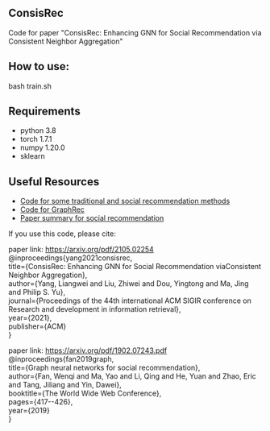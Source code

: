 ## ConsisRec
Code for paper "ConsisRec: Enhancing GNN for Social Recommendation via Consistent Neighbor Aggregation"

## How to use:

bash train.sh

## Requirements

* python 3.8
* torch 1.7.1
* numpy  1.20.0
* sklearn

## Useful Resources
- [Code for some traditional and social recommendation methods](https://github.com/hongleizhang/RSAlgorithms)
- [Code for GraphRec](https://github.com/wenqifan03/GraphRec-WWW19) 
- [Paper summary for social recommendation](https://github.com/Weizhi-Ying/Social-Recommendation)

If you use this code, please cite:

paper link: https://arxiv.org/pdf/2105.02254  
@inproceedings{yang2021consisrec,  
	title={ConsisRec: Enhancing GNN for Social Recommendation viaConsistent Neighbor Aggregation},  
	author={Yang, Liangwei and Liu, Zhiwei and Dou, Yingtong and Ma, Jing and Philip S. Yu},  
	journal={Proceedings of the 44th international ACM SIGIR conference on Research and development in information retrieval},  
	year={2021},  
	publisher={ACM}  
}

paper link: https://arxiv.org/pdf/1902.07243.pdf  
@inproceedings{fan2019graph,  
  title={Graph neural networks for social recommendation},  
  author={Fan, Wenqi and Ma, Yao and Li, Qing and He, Yuan and Zhao, Eric and Tang, Jiliang and Yin, Dawei},  
  booktitle={The World Wide Web Conference},  
  pages={417--426},  
  year={2019}  
}



